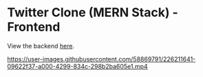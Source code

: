 # Twitter Clone (MERN Stack) - Frontend

View the backend [here](https://github.com/jason-rivera/insta-clone-be).

https://user-images.githubusercontent.com/58869791/226211641-09622f37-a000-4299-834c-298b2ba605e1.mp4

